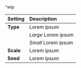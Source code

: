 ^wip

| Setting   | Description         |
| :-------- | :------------------ |
| **Type**  | Lorem ipsum         |
|           | *Large* Lorem ipsum |
|           | *Small* Lorem ipsum |
| **Scale** | Lorem ipsum         |
| **Seed**  | Lorem ipsum         |
